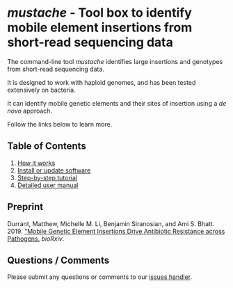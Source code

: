 # *mustache* - Tool box to identify mobile element insertions from short-read sequencing data

The command-line tool *mustache* identifies large insertions and genotypes from short-read sequencing data.

It is designed to work with haploid genomes, and has been tested extensively on bacteria.

It can identify mobile genetic elements and their sites of insertion using a *de novo* approach.

Follow the links below to learn more.

## Table of Contents
1. [How it works](docs/howitworks.md)  
2. [Install or update software](docs/install.md)  
3. [Step-by-step tutorial](docs/tutorial.md)
4. [Detailed user manual](docs/manual.md)


## Preprint
Durrant, Matthew, Michelle M. Li, Benjamin Siranosian, and Ami S. Bhatt. 2019. ["Mobile Genetic Element Insertions Drive 
Antibiotic Resistance across Pathogens.](https://doi.org/10.1101/527788) *bioRxiv*.

## Questions / Comments
Please submit any questions or comments to our [issues handler](https://github.com/durrantmm/mustache/issues). 
